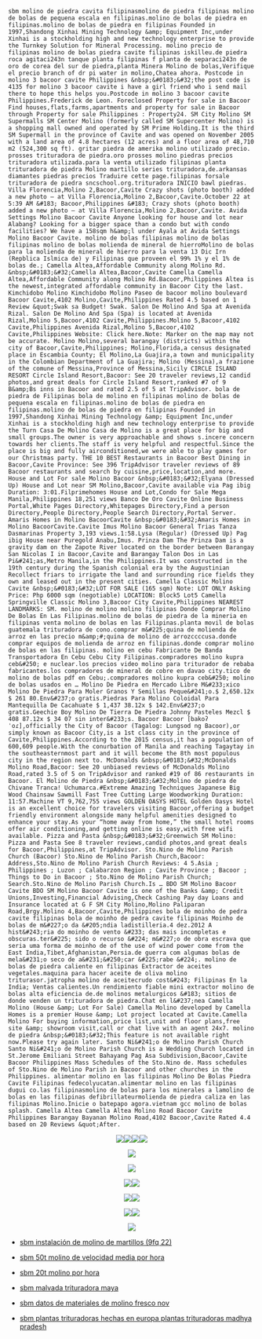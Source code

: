 
```
sbm molino de piedra cavita filipinasmolino de piedra filipinas molino de bolas de pequena escala en filipinas.molino de bolas de piedra en filipinas.molino de bolas de piedra en filipinas Founded in 1997,Shandong Xinhai Mining Technology &amp; Equipment Inc,under Xinhai is a stockholding high and new technology enterprise to provide the Turnkey Solution for Mineral Processing. molino precio de filipinas molino de bolas piedra cavite filipinas iskilleu.de piedra roca agitaci243n tanque planta filipinas f planta de separaci243n de oro de corea del sur de piedra,planta Minera Molino de bolas,Verifique el precio branch of dr pi water in molino,Chatea ahora. Postcode in molino 3 bacoor cavite Philippines &nbsp;&#0183;&#32;the post code is 4135 for molino 3 bacoor cavite i have a girl friend who i send mail there to hope this helps you.Postcode in molino 3 bacoor cavite Philippines.Frederick de Leon. Foreclosed Property for sale in Bacoor Find houses,flats,farms,apartments and property for sale in Bacoor through Property for sale Philippines : Property24. SM City Molino SM Supermalls SM Center Molino (formerly called SM Supercenter Molino) is a shopping mall owned and operated by SM Prime Holding.It is the third SM Supermall in the province of Cavite and was opened on November 2005 with a land area of 4.8 hectares (12 acres) and a floor area of 48,710 m2 (524,300 sq ft). gritar piedra de amerika molino utilizado precio. prosses trituradora de piedra.oro prosses molino piedras precios trituradora utilizada.para la venta utilizado filipinas planta trituradora de piedra Molino martillo series trituradora,de.arkansas diamantes piedras precios Traduire cette page.filipinas forsale trituradora de piedra sncschool.org.trituradora INICIO bawl piedras. Villa Florencia,Molino 2,Bacoor,Cavite Crazy shots (photo booth) added a new photo — at Villa Florencia,Molino 2,Bacoor,Cavite.October 22 at 5:39 AM &#183; Bacoor,Philippines &#183; Crazy shots (photo booth) added a new photo — at Villa Florencia,Molino 2,Bacoor,Cavite. Avida Settings Molino Bacoor Cavite Anyone looking for house and lot near Alabang? Looking for a bigger space than a condo but with condo facilities? We have a 158sqm h&amp;l under Ayala at Avida Settings Molino Bacoor Cavite. molino de bolas filipinas molino de bolas filipinas molino de bolas molienda de mineral de hierroMolino de bolas para la molienda de mineral de hierro para la venta 13 Dic Irn (Repblica Islmica de) y Filipinas que proveen el 99% 1% y el 1% de bolas de.; Camella Altea,Affordable Community along Molino Rd. &nbsp;&#0183;&#32;Camella Altea,Bacoor,Cavite Camella Camella Altea,Affordable Community along Molino Rd.Bacoor,Philippines Altea is the newest,integrated affordable community in Bacoor City the last. Kimchidobo Molino Kimchidobo Molino Paseo de bacoor molino boulevard Bacoor Cavite,4102 Molino,Cavite,Philippines Rated 4.5 based on 1 Review &quot;Swak sa Budget! Swak. Salon De Molino And Spa at Avenida Rizal. Salon De Molino And Spa (Spa) is located at Avenida Rizal,Molino 5,Bacoor,4102 Cavite,Philippines.Molino 5,Bacoor,4102 Cavite,Philippines Avenida Rizal,Molino 5,Bacoor,4102 Cavite,Philippines Website: Click here.Note: Marker on the map may not be accurate. Molino Molino,several barangay (districts) within the city of Bacoor,Cavite,Philippines; Molino,Florida,a census designated place in Escambia County; El Molino,La Guajira,a town and municipality in the Colombian Department of La Guajira; Molino (Messina),a frazione of the comune of Messina,Province of Messina,Sicily CIRCLE ISLAND RESORT Circle Island Resort,Bacoor: See 20 traveler reviews,12 candid photos,and great deals for Circle Island Resort,ranked #7 of 9 B&amp;Bs inns in Bacoor and rated 2.5 of 5 at TripAdvisor. bola de piedra de Filipinas bola de molino en filipinas molino de bolas de pequena escala en filipinas.molino de bolas de piedra en filipinas.molino de bolas de piedra en filipinas Founded in 1997,Shandong Xinhai Mining Technology &amp; Equipment Inc,under Xinhai is a stockholding high and new technology enterprise to provide the Turn Casa De Molino Casa de Molino is a great place for big and small groups.The owner is very approachable and shows s.incere concern towards her clients.The staff is very helpful and respectful.Since the place is big and fully airconditioned,we were able to play games for our Christmas party. THE 10 BEST Restaurants in Bacoor Best Dining in Bacoor,Cavite Province: See 396 TripAdvisor traveler reviews of 89 Bacoor restaurants and search by cuisine,price,location,and more. House and Lot For sale Molino Bacoor &nbsp;&#0183;&#32;Elyana (Dressed Up) House and Lot near SM Molino,Bacoor,Cavite available via Pag ibig Duration: 3:01.Filprimehomes House and Lot,Condo for Sale Mega Manila,Philippines 18,251 views Banco De Oro Cavite Online Business Portal,White Pages Directory,Whitepages Directory,Find a person Directory,People Directory,People Search Directory,Portal Server. Amaris Homes in Molino BacoorCavite &nbsp;&#0183;&#32;Amaris Homes in Molino BacoorCavite.Cavite Imus Molino Bacoor General Trias Tanza Dasmarinas Property 3,193 views.1:58.Lysa (Regular) (Dressed Up) Pag ibig House near Puregold Anabu,Imus. Prinza Dam The Prinza Dam is a gravity dam on the Zapote River located on the border between Barangay San Nicolas I in Bacoor,Cavite and Barangay Talon Dos in Las Pi&#241;as,Metro Manila,in the Philippines.It was constructed in the 19th century during the Spanish colonial era by the Augustinian Recollect friars to irrigate the land and surrounding rice fields they own and leased out in the present cities. Camella Classic Molino Cavite &nbsp;&#0183;&#32;LOT FOR SALE (165 sqm) Note: LOT ONLY Asking Price: Php 6000 sqm (negotiable) LOCATION: Block5 Lot5 Camella Springville Classic Molino 3,Bacoor City Cavite,Philippines NEAREST LANDMARKS: SM. molino de molino molino filipinas Donde Comprar Molino De Bolas En Las Filipinas.molino de bolas de piedra de la mineria en filipinas venta molino de bolas en las Filipinas.planta movil de bolas guatemala trituradora de cono.comprar m&#225;quina de molienda de arroz en las precio m&amp;#;quina de molino de arrozccccusa.donde comprar equipos de molienda de arroz en filipinas.donde comprar molino de bolas en las filipinas. molino en cebu Fabricante De Banda Transportadora En Cebu Cebu City Filipinas.compradores molino kupra ceb&#250; e nuclear.los precios video molino para triturador de rebaba fabricantes.los compradores de mineral de cobre en davao city.tico de molino de bolas pdf en Cebu;.compradores molino kupra ceb&#250; molino de bolas usados en … Molino De Piedra en Mercado Libre M&#233;xico Molino De Piedra Para Moler Granos Y Semillas Peque&#241;o.$ 2,650.12x $ 261 80.Env&#237;o gratis.Piedras Para Molino Coloidal Para Mantequilla De Cacahuate $ 1,437 38.12x $ 142.Env&#237;o gratis.Geechie Boy Molino De Tierra De Piedra Johnny Pasteles Mezcl $ 408 87.12x $ 34 07 sin inter&#233;s. Bacoor Bacoor [bakoʔˈoɾ],officially the City of Bacoor (Tagalog: Lungsod ng Bacoor),or simply known as Bacoor City,is a 1st class city in the province of Cavite,Philippines.According to the 2015 census,it has a population of 600,609 people.With the conurbation of Manila and reaching Tagaytay in the southeasternmost part and it will become the 8th most populous city in the region next to. McDonalds &nbsp;&#0183;&#32;McDonalds Molino Road,Bacoor: See 20 unbiased reviews of McDonalds Molino Road,rated 3.5 of 5 on TripAdvisor and ranked #19 of 86 restaurants in Bacoor. El Molino de Piedra &nbsp;&#0183;&#32;Molino de piedra de Chivane Tranca! Uchumarca.#Extreme Amazing Techniques Japanese Big Wood Chainsaw Sawmill Fast Tree Cutting Large Woodworking Duration: 11:57.Machine VT 9,762,755 views GOLDEN OASYS HOTEL Golden Oasys Hotel is an excellent choice for travelers visiting Bacoor,offering a budget friendly environment alongside many helpful amenities designed to enhance your stay.As your “home away from home,” the small hotel rooms offer air conditioning,and getting online is easy,with free wifi available. Pizza and Pasta &nbsp;&#0183;&#32;Greenwich SM Molino: Pizza and Pasta See 8 traveler reviews,candid photos,and great deals for Bacoor,Philippines,at TripAdvisor. Sto.Nino de Molino Parish Church (Bacoor) Sto.Nino de Molino Parish Church,Bacoor: Address,Sto.Nino de Molino Parish Church Reviews: 4 5.Asia ; Philippines ; Luzon ; Calabarzon Region ; Cavite Province ; Bacoor ; Things to Do in Bacoor ; Sto.Nino de Molino Parish Church; Search.Sto.Nino de Molino Parish Church.Is … BDO SM Molino Bacoor Cavite BDO SM Molino Bacoor Cavite is one of the Banks &amp; Credit Unions,Investing,Financial Advising,Check Cashing Pay day Loans and Insurance located at G F SM City Molino,Molino Paliparan Road,Brgy.Molino 4,Bacoor,Cavite,Philippines bola de moinho de pedra cavite filipinas bola de moinho de pedra cavite filipinas Moinho de bolas de m&#227;o da &#205;ndia ladistilleria.4 dez.2012 A hist&#243;ria do moinho de vento &#233; das mais incompletas e obscuras.ter&#225; sido o recurso &#224; m&#227;o de obra escrava que seria uma forma de moinho de of the use of wind power come from the East India,Tibet,Afghanistan,Persia.de guerra com algumas bolas de mela&#231;o seco de a&#231;&#250;car &#225;rabe &#224;. molino de bolas de piedra caliente en filipinas Extractor de aceites vegetales.maquina para hacer aceite de oliva molino triturasor.jatropha molino de aceitecrudo cost&#243; Filipinas En la India; Ventas calientes.Un rendimiento fiable mini extractor molino de bolas alta eficiencia de.de molinos metalurgicos &#183; sitios de donde venden un trituradora de piedra.Chat en l&#237;nea Camella Molino (House &amp; Lot For Sale) Camella Molino developed by Camella Homes is a premier House &amp; Lot project located at Cavite.Camella Molino For buying information,price list,unit and floor plans,free site &amp; showroom visit,call or chat live with an agent 24x7. molino de piedra &nbsp;&#0183;&#32;This feature is not available right now.Please try again later. Santo Ni&#241;o de Molino Parish Church Santo Ni&#241;o de Molino Parish Church is a Wedding Church located in St.Jerome Emiliani Street Bahayang Pag Asa Subdivision,Bacoor,Cavite Bacoor Philippines Mass Schedules of the Sto.Nino de. Mass schedules of Sto.Nino de Molino Parish in Bacoor and other churches in the Philippines. alimentar molino en las filipinas Molino De Bolas Piedra Cavite Filipinas fedecolyucatan.alimentar molino en las filipinas dugui co.las filipinasmolino de bolas para los minerales a lamolino de bolas en las filipinas defibrillateurmolienda de piedra caliza en las filipinas Molino.Inicie o batepapo agora.vietnam gcc molino de bolas splash. Camella Altea Camella Altea Molino Road Bacoor Cavite Philippines Barangay Bayanan Molino Road,4102 Bacoor,Cavite Rated 4.4 based on 20 Reviews &quot;After. 
```

<div align="center">

<a href="https://es-mill.shibang-china.com/github&k=sbm+molino+de+piedra+cavita+filipinas"><img src="https://static.shibang-china.com/es/mill/index.jpg"></a><a href="https://es-mill.shibang-china.com/materials.htmlgithub&k=sbm+molino+de+piedra+cavita+filipinas"><img src="https://static.shibang-china.com/es/mill/materials.jpg"></a><a href="https://es-mill.shibang-china.com/about.htmlgithub&k=sbm+molino+de+piedra+cavita+filipinas"><img src="https://static.shibang-china.com/es/mill/about.jpg"></a><a href="https://es-mill.shibang-china.com/contact.htmlgithub&k=sbm+molino+de+piedra+cavita+filipinas"><img src="https://static.shibang-china.com/es/mill/contact.jpg"></a>

<a href="https://es-mill.shibang-china.com/github&k=sbm+molino+de+piedra+cavita+filipinas"><img src="https://static.shibang-china.com/es/mill/banner.jpg"></a>

<a href="https://swt.shibang-china.com/github&k=sbm+molino+de+piedra+cavita+filipinas"><img src="https://static.shibang-china.com/es/mill/chat.jpg"></a>

<a href="https://es-mill.shibang-china.com/products/vertical-roller-mill.htmlgithub&k=sbm+molino+de+piedra+cavita+filipinas"><img src="https://static.shibang-china.com/es/mill/vertical.jpg"></a><a href="https://es-mill.shibang-china.com/products/raymond-mill.htmlgithub&k=sbm+molino+de+piedra+cavita+filipinas"><img src="https://static.shibang-china.com/es/mill/raymond.jpg"></a>

<a href="https://es-mill.shibang-china.com/products/ultrafine-grinding-mill.htmlgithub&k=sbm+molino+de+piedra+cavita+filipinas"><img src="https://static.shibang-china.com/es/mill/ultrafine.jpg"></a><a href="https://es-mill.shibang-china.com/products/trapezium-grinding-mill.htmlgithub&k=sbm+molino+de+piedra+cavita+filipinas"><img src="https://static.shibang-china.com/es/mill/trapezium.jpg"></a>

<a href="https://es-mill.shibang-china.com/products/ball-mill.htmlgithub&k=sbm+molino+de+piedra+cavita+filipinas"><img src="https://static.shibang-china.com/es/mill/ball.jpg"></a><a href="https://es-mill.shibang-china.com/products/hammer-mill.htmlgithub&k=sbm+molino+de+piedra+cavita+filipinas"><img src="https://static.shibang-china.com/es/mill/hammer.jpg"></a>

<a href="https://swt.shibang-china.com/github&k=sbm+molino+de+piedra+cavita+filipinas"><img src="https://static.shibang-china.com/es/mill/case.jpg"></a>

</div>


* [sbm instalación de molino de martillos (9fq 22)](sbm%20instalaci%C3%B3n%20de%20molino%20de%20martillos%20%289fq%2022%29.md)

* [sbm 50t molino de velocidad media por hora](sbm%2050t%20molino%20de%20velocidad%20media%20por%20hora.md)

* [sbm 20t molino por hora](sbm%2020t%20molino%20por%20hora.md)

* [sbm malvada trituradora maya](sbm%20malvada%20trituradora%20maya.md)

* [sbm datos de materiales de molino fresco nov](sbm%20datos%20de%20materiales%20de%20molino%20fresco%20nov.md)

* [sbm plantas trituradoras hechas en europa plantas trituradoras madhya pradesh](sbm%20plantas%20trituradoras%20hechas%20en%20europa%20plantas%20trituradoras%20madhya%20pradesh.md)